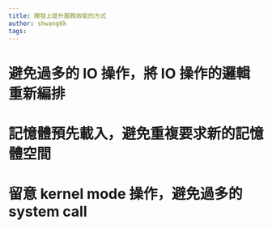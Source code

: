 ```yaml
---
title: 開發上提升服務效能的方式
author: shwang6k
tags:
---
```


# 避免過多的 IO 操作，將 IO 操作的邏輯重新編排
# 記憶體預先載入，避免重複要求新的記憶體空間
# 留意 kernel mode 操作，避免過多的 system call

